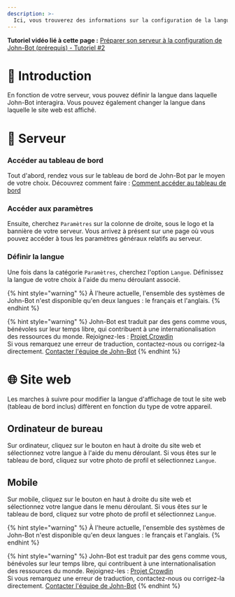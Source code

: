 ```yaml
---
description: >-
  Ici, vous trouverez des informations sur la configuration de la langue d'affichage de John-Bot.
---
```


**Tutoriel vidéo lié à cette page :** [Préparer son serveur à la configuration de John-Bot (prérequis) - Tutoriel #2](https://jnbt.xyz/fr/tutorials/start)

# :rocket: Introduction

En fonction de votre serveur, vous pouvez définir la langue dans laquelle John-Bot interagira. Vous pouvez également changer la langue dans laquelle le site web est affiché.

# :robot: Serveur

### Accéder au tableau de bord

Tout d'abord, rendez vous sur le tableau de bord de John-Bot par le moyen de votre choix. Découvrez comment faire : [Comment accéder au tableau de bord](../../guide/base.md#pushpin-accéder-au-tableau-de-bord)

### Accéder aux paramètres

Ensuite, cherchez `Paramètres` sur la colonne de droite, sous le logo et la bannière de votre serveur. Vous arrivez à présent sur une page où vous pouvez accéder à tous les paramètres généraux relatifs au serveur.

### Définir la langue

Une fois dans la catégorie `Paramètres`, cherchez l'option `Langue`. Définissez la langue de votre choix à l'aide du menu déroulant associé.

{% hint style="warning" %}
À l'heure actuelle, l'ensemble des systèmes de John-Bot n'est disponible qu'en deux langues : le français et l'anglais.
{% endhint %}

{% hint style="warning" %}
John-Bot est traduit par des gens comme vous, bénévoles sur leur temps libre, qui contribuent à une internationalisation des ressources du monde. Rejoignez-les : [Projet Crowdin](https://crowdin.johnbot.app/)
<br/> Si vous remarquez une erreur de traduction, contactez-nous ou corrigez-la directement. [Contacter l'équipe de John-Bot](../../contact.md)
{% endhint %}

# :globe_with_meridians: Site web

Les marches à suivre pour modifier la langue d'affichage de tout le site web (tableau de bord inclus) diffèrent en fonction du type de votre appareil.

## Ordinateur de bureau

Sur ordinateur, cliquez sur le bouton en haut à droite du site web et sélectionnez votre langue à l'aide du menu déroulant. Si vous êtes sur le tableau de bord, cliquez sur votre photo de profil et sélectionnez `Langue`.

## Mobile

Sur mobile, cliquez sur le bouton en haut à droite du site web et sélectionnez votre langue dans le menu déroulant. Si vous êtes sur le tableau de bord, cliquez sur votre photo de profil et sélectionnez `Langue`.

{% hint style="warning" %}
À l'heure actuelle, l'ensemble des systèmes de John-Bot n'est disponible qu'en deux langues : le français et l'anglais.
{% endhint %}

{% hint style="warning" %}
John-Bot est traduit par des gens comme vous, bénévoles sur leur temps libre, qui contribuent à une internationalisation des ressources du monde. Rejoignez-les : [Projet Crowdin](https://crowdin.johnbot.app/)
<br/> Si vous remarquez une erreur de traduction, contactez-nous ou corrigez-la directement. [Contacter l'équipe de John-Bot](../../contact.md)
{% endhint %}